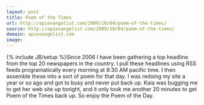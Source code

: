 ```yaml
---
layout: post
title: Poem of the Times
url: http://apievangelist.com/2009/10/04/poem-of-the-times/
source: http://apievangelist.com/2009/10/04/poem-of-the-times/
domain: apievangelist.com
image: 
---
```

{% include JB/setup %}Since 2006 I have been gathering a top headline from the top 20 newspapers in the country. I pull these headlines using RSS feeds programatically every morning at 8:30 AM pacific time.
I then assemble these into a sort of poem for that day.
I was redoing my site a year or so ago and got to busy and never put back up. Kaia was bugging me to get her web site up tonight, and it only took me another 20 minutes to get Poem of the Times back up.
So enjoy the Poem of the Day.